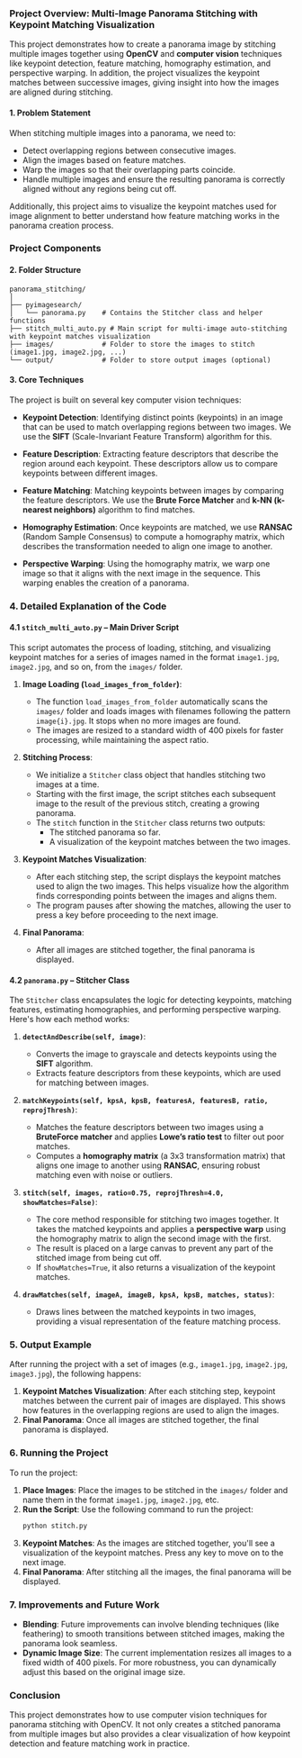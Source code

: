 ### **Project Overview: Multi-Image Panorama Stitching with Keypoint Matching Visualization**

This project demonstrates how to create a panorama image by stitching multiple images together using **OpenCV** and **computer vision** techniques like keypoint detection, feature matching, homography estimation, and perspective warping. In addition, the project visualizes the keypoint matches between successive images, giving insight into how the images are aligned during stitching.

#### **1. Problem Statement**
When stitching multiple images into a panorama, we need to:
- Detect overlapping regions between consecutive images.
- Align the images based on feature matches.
- Warp the images so that their overlapping parts coincide.
- Handle multiple images and ensure the resulting panorama is correctly aligned without any regions being cut off.

Additionally, this project aims to visualize the keypoint matches used for image alignment to better understand how feature matching works in the panorama creation process.

### **Project Components**

#### **2. Folder Structure**
```
panorama_stitching/
│
├── pyimagesearch/
│   └── panorama.py    # Contains the Stitcher class and helper functions
├── stitch_multi_auto.py # Main script for multi-image auto-stitching with keypoint matches visualization
├── images/            # Folder to store the images to stitch (image1.jpg, image2.jpg, ...)
└── output/            # Folder to store output images (optional)
```

#### **3. Core Techniques**

The project is built on several key computer vision techniques:

- **Keypoint Detection**: Identifying distinct points (keypoints) in an image that can be used to match overlapping regions between two images. We use the **SIFT** (Scale-Invariant Feature Transform) algorithm for this.
  
- **Feature Description**: Extracting feature descriptors that describe the region around each keypoint. These descriptors allow us to compare keypoints between different images.

- **Feature Matching**: Matching keypoints between images by comparing the feature descriptors. We use the **Brute Force Matcher** and **k-NN (k-nearest neighbors)** algorithm to find matches.

- **Homography Estimation**: Once keypoints are matched, we use **RANSAC** (Random Sample Consensus) to compute a homography matrix, which describes the transformation needed to align one image to another.

- **Perspective Warping**: Using the homography matrix, we warp one image so that it aligns with the next image in the sequence. This warping enables the creation of a panorama.

### **4. Detailed Explanation of the Code**

#### **4.1 `stitch_multi_auto.py`** – Main Driver Script

This script automates the process of loading, stitching, and visualizing keypoint matches for a series of images named in the format `image1.jpg`, `image2.jpg`, and so on, from the `images/` folder.

1. **Image Loading (`load_images_from_folder`)**:
   - The function `load_images_from_folder` automatically scans the `images/` folder and loads images with filenames following the pattern `image{i}.jpg`. It stops when no more images are found.
   - The images are resized to a standard width of 400 pixels for faster processing, while maintaining the aspect ratio.

2. **Stitching Process**:
   - We initialize a `Stitcher` class object that handles stitching two images at a time.
   - Starting with the first image, the script stitches each subsequent image to the result of the previous stitch, creating a growing panorama.
   - The `stitch` function in the `Stitcher` class returns two outputs: 
     - The stitched panorama so far.
     - A visualization of the keypoint matches between the two images.

3. **Keypoint Matches Visualization**:
   - After each stitching step, the script displays the keypoint matches used to align the two images. This helps visualize how the algorithm finds corresponding points between the images and aligns them.
   - The program pauses after showing the matches, allowing the user to press a key before proceeding to the next image.

4. **Final Panorama**:
   - After all images are stitched together, the final panorama is displayed.

#### **4.2 `panorama.py`** – Stitcher Class

The `Stitcher` class encapsulates the logic for detecting keypoints, matching features, estimating homographies, and performing perspective warping. Here's how each method works:

1. **`detectAndDescribe(self, image)`**:
   - Converts the image to grayscale and detects keypoints using the **SIFT** algorithm.
   - Extracts feature descriptors from these keypoints, which are used for matching between images.

2. **`matchKeypoints(self, kpsA, kpsB, featuresA, featuresB, ratio, reprojThresh)`**:
   - Matches the feature descriptors between two images using a **BruteForce matcher** and applies **Lowe’s ratio test** to filter out poor matches.
   - Computes a **homography matrix** (a 3x3 transformation matrix) that aligns one image to another using **RANSAC**, ensuring robust matching even with noise or outliers.

3. **`stitch(self, images, ratio=0.75, reprojThresh=4.0, showMatches=False)`**:
   - The core method responsible for stitching two images together. It takes the matched keypoints and applies a **perspective warp** using the homography matrix to align the second image with the first.
   - The result is placed on a large canvas to prevent any part of the stitched image from being cut off.
   - If `showMatches=True`, it also returns a visualization of the keypoint matches.

4. **`drawMatches(self, imageA, imageB, kpsA, kpsB, matches, status)`**:
   - Draws lines between the matched keypoints in two images, providing a visual representation of the feature matching process.

### **5. Output Example**

After running the project with a set of images (e.g., `image1.jpg`, `image2.jpg`, `image3.jpg`), the following happens:
1. **Keypoint Matches Visualization**: After each stitching step, keypoint matches between the current pair of images are displayed. This shows how features in the overlapping regions are used to align the images.
2. **Final Panorama**: Once all images are stitched together, the final panorama is displayed.

### **6. Running the Project**

To run the project:
1. **Place Images**: Place the images to be stitched in the `images/` folder and name them in the format `image1.jpg`, `image2.jpg`, etc.
2. **Run the Script**: Use the following command to run the project:
   ```bash
   python stitch.py
   ```
3. **Keypoint Matches**: As the images are stitched together, you'll see a visualization of the keypoint matches. Press any key to move on to the next image.
4. **Final Panorama**: After stitching all the images, the final panorama will be displayed.

### **7. Improvements and Future Work**

- **Blending**: Future improvements can involve blending techniques (like feathering) to smooth transitions between stitched images, making the panorama look seamless.
- **Dynamic Image Size**: The current implementation resizes all images to a fixed width of 400 pixels. For more robustness, you can dynamically adjust this based on the original image size.
  
### **Conclusion**

This project demonstrates how to use computer vision techniques for panorama stitching with OpenCV. It not only creates a stitched panorama from multiple images but also provides a clear visualization of how keypoint detection and feature matching work in practice.
